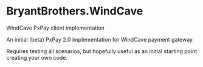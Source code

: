 # BryantBrothers.WindCave
WindCave PxPay client implementation

An initial (beta) PxPay 2.0 implementation for WindCave payment gateway.

Requires testing all scenarios, but hopefully useful as an initial starting point creating your own code.
